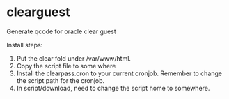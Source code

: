 # clearguest
Generate qcode for oracle clear guest

Install steps:
1) Put the clear fold under /var/www/html.
2) Copy the script file to some where
3) Install the clearpass.cron to your current cronjob. Remember to change the script path for the cronjob.
4) In script/download, need to change the script home to somewhere.
